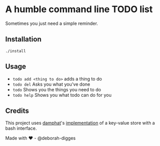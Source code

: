 # A humble command line TODO list

Sometimes you just need a simple reminder.

## Installation
`./install`

## Usage

- `todo add <thing to do>`  adds a thing to do
- `todo del`  Asks you what you've done
- `todo`  Shows you the things you need to do
- `todo help`  Shows you what todo can do for you

## Credits

This project uses [damphat](https://github.com/damphat)'s [implementation](https://github.com/damphat/kv-bash) of a key-value store with a bash interface.

Made with :heart: - @deborah-digges

